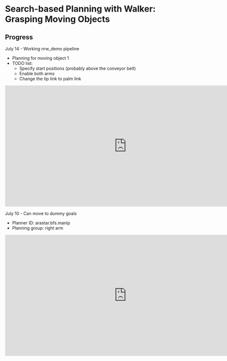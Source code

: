 # Search-based Planning with Walker: Grasping Moving Objects

## Progress

July 14 - Working nrw_demo pipeline

- Planning for moving object 1
- TODO list:
  - Specify start positions (probably above the conveyor belt)
  - Enable both arms
  - Change the tip link to palm link

<iframe width="800" height="400" src="https://www.youtube.com/embed/Az6JW-LLw4k" frameborder="0" allow="accelerometer; autoplay; encrypted-media; gyroscope; picture-in-picture" allowfullscreen></iframe>

July 10 - Can move to dummy goals

- Planner ID: arastar.bfs.manip
- Planning group: right arm

<iframe width="800" height="400" src="https://www.youtube.com/embed/l_glevhxHRM" frameborder="0" allow="accelerometer; autoplay; encrypted-media; gyroscope; picture-in-picture" allowfullscreen></iframe>
